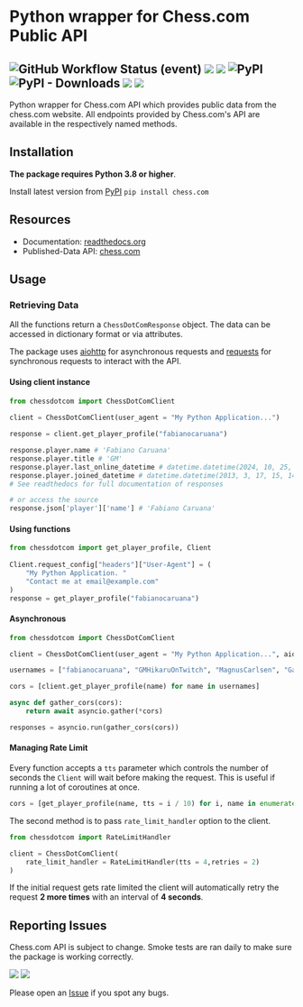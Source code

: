 # Python wrapper for Chess.com Public API
<img alt="GitHub Workflow Status (event)" src="https://img.shields.io/github/actions/workflow/status/sarartur/chess.com/build_and_publish.yml?branch=master
"> <img src="https://img.shields.io/readthedocs/chessdotcom"> <img src="https://img.shields.io/github/license/sarartur/chess.com">  <img alt="PyPI" src="https://img.shields.io/pypi/v/chess.com"> <img alt="PyPI - Downloads" src="https://img.shields.io/pypi/dm/chess.com?color=007EC6"> <img src="https://img.shields.io/github/forks/sarartur/chess.com"> <img src="https://img.shields.io/github/stars/sarartur/chess.com">
---
Python wrapper for Chess.com API which provides public data from the chess.com website. All endpoints provided by Chess.com's API are available in the respectively named methods. 
## Installation 
**The package requires Python 3.8 or higher**.

Install latest version from [PyPI](https://pypi.org/project/chess.com/) ```pip install chess.com``` 

## Resources
* Documentation: [readthedocs.org](https://chesscom.readthedocs.io/)
* Published-Data API: [chess.com](https://www.chess.com/news/view/published-data-api)

## Usage
### Retrieving Data
All the functions return a `ChessDotComResponse` object. The data can be accessed in dictionary format or via attributes.

The package uses [aiohttp](https://docs.aiohttp.org/en/stable/) for asynchronous requests and [requests](https://requests.readthedocs.io/en/latest/) for synchronous requests to interact with the API. 

#### Using client instance

``` python
from chessdotcom import ChessDotComClient
   
client = ChessDotComClient(user_agent = "My Python Application...")

response = client.get_player_profile("fabianocaruana")

response.player.name # 'Fabiano Caruana'
response.player.title # 'GM'
response.player.last_online_datetime # datetime.datetime(2024, 10, 25, 20, 8, 28)
response.player.joined_datetime # datetime.datetime(2013, 3, 17, 15, 14, 32)
# See readthedocs for full documentation of responses

# or access the source
response.json['player']['name'] # 'Fabiano Caruana'
```

#### Using functions

``` python
from chessdotcom import get_player_profile, Client
   
Client.request_config["headers"]["User-Agent"] = (
    "My Python Application. "
    "Contact me at email@example.com"
)
response = get_player_profile("fabianocaruana")
```

#### Asynchronous 
``` python 
from chessdotcom import ChessDotComClient

client = ChessDotComClient(user_agent = "My Python Application...", aio = True)

usernames = ["fabianocaruana", "GMHikaruOnTwitch", "MagnusCarlsen", "GarryKasparov"]

cors = [client.get_player_profile(name) for name in usernames]

async def gather_cors(cors):
    return await asyncio.gather(*cors)

responses = asyncio.run(gather_cors(cors))

```
#### Managing Rate Limit
Every function accepts a `tts` parameter which controls the number of seconds the `Client` will wait before making the request. This is useful if running a lot of coroutines at once.
 
 ``` python 
 cors = [get_player_profile(name, tts = i / 10) for i, name in enumerate(usernames)]
```
The second method is to pass ```rate_limit_handler``` option to the client.

``` python
from chessdotcom import RateLimitHandler

client = ChessDotComClient(
    rate_limit_handler = RateLimitHandler(tts = 4,retries = 2)
)
```
If the initial request gets rate limited the client will automatically retry the request **2 more times** with an interval of **4 seconds**.

## Reporting Issues

Chess.com API is subject to change. Smoke tests are ran daily to make sure the package is working correctly.

<img src="https://img.shields.io/github/actions/workflow/status/sarartur/chess.com/smoke_tests.yml?branch=master&label=smoke%20tests"> <img src="https://img.shields.io/github/issues/sarartur/chess.com">

Please open an [Issue](https://github.com/sarartur/chess.com/issues) if you spot any bugs.